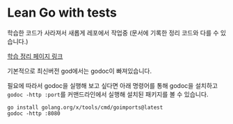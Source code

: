 # Lean Go with tests

학습한 코드가 사라져서 새롭게 레포에서 작업중
(문서에 기록한 정리 코드와 다를 수 있습니다.)

[학습 정리 페이지 링크](https://brianpark1025.notion.site/study-lean-go-with-tests-0fdfdd1ae3e240ca8444accdaf08a32c?pvs=4)

기본적으로 최신버전 god에서는 godoc이 빠져있습니다.

필요에 따라서 godoc을 실행해 보고 싶다면 아래 명령어를 통해 godoc을 설치하고 `godoc -http :port`를 커맨드라인에서 실행해 설치된 패키지를 볼 수 있습니다.

```shell
go install golang.org/x/tools/cmd/goimports@latest
godoc -http :8080
```
